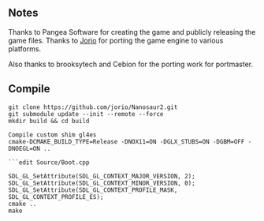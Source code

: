 ## Notes
Thanks to Pangea Software for creating the game and publicly releasing the game files. 
Thanks to [Jorio](https://github.com/jorio/Nanosaur2) for porting the game engine to various platforms. 
 
Also thanks to brooksytech and Cebion for the porting work for portmaster.


## Compile

```shell
git clone https://github.com/jorio/Nanosaur2.git
git submodule update --init --remote --force
mkdir build && cd build

Compile custom shim gl4es 
cmake-DCMAKE_BUILD_TYPE=Release -DNOX11=ON -DGLX_STUBS=ON -DGBM=OFF -DNOEGL=ON ..

```edit Source/Boot.cpp

SDL_GL_SetAttribute(SDL_GL_CONTEXT_MAJOR_VERSION, 2);
SDL_GL_SetAttribute(SDL_GL_CONTEXT_MINOR_VERSION, 0);
SDL_GL_SetAttribute(SDL_GL_CONTEXT_PROFILE_MASK, SDL_GL_CONTEXT_PROFILE_ES);
cmake ..	
make
```